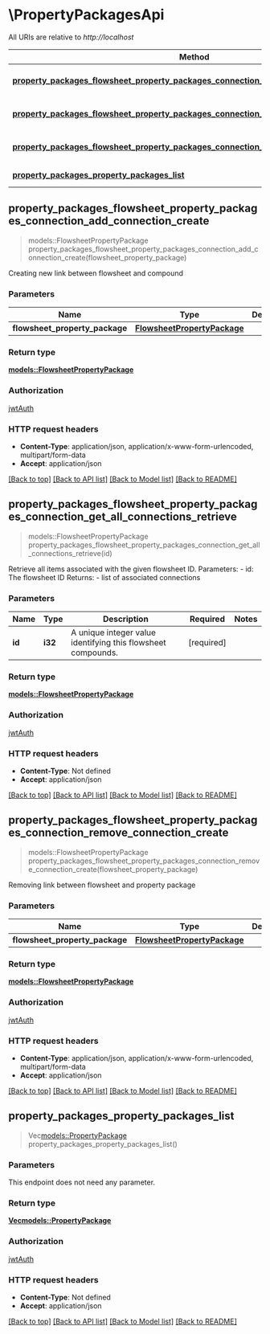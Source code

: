 # \PropertyPackagesApi

All URIs are relative to *http://localhost*

Method | HTTP request | Description
------------- | ------------- | -------------
[**property_packages_flowsheet_property_packages_connection_add_connection_create**](PropertyPackagesApi.md#property_packages_flowsheet_property_packages_connection_add_connection_create) | **POST** /api/property_packages/flowsheet-property_packages-connection/add_connection/ | 
[**property_packages_flowsheet_property_packages_connection_get_all_connections_retrieve**](PropertyPackagesApi.md#property_packages_flowsheet_property_packages_connection_get_all_connections_retrieve) | **GET** /api/property_packages/flowsheet-property_packages-connection/{id}/get_all_connections/ | 
[**property_packages_flowsheet_property_packages_connection_remove_connection_create**](PropertyPackagesApi.md#property_packages_flowsheet_property_packages_connection_remove_connection_create) | **POST** /api/property_packages/flowsheet-property_packages-connection/remove_connection/ | 
[**property_packages_property_packages_list**](PropertyPackagesApi.md#property_packages_property_packages_list) | **GET** /api/property_packages/property_packages/ | 



## property_packages_flowsheet_property_packages_connection_add_connection_create

> models::FlowsheetPropertyPackage property_packages_flowsheet_property_packages_connection_add_connection_create(flowsheet_property_package)


Creating new link between flowsheet and compound

### Parameters


Name | Type | Description  | Required | Notes
------------- | ------------- | ------------- | ------------- | -------------
**flowsheet_property_package** | [**FlowsheetPropertyPackage**](FlowsheetPropertyPackage.md) |  | [required] |

### Return type

[**models::FlowsheetPropertyPackage**](FlowsheetPropertyPackage.md)

### Authorization

[jwtAuth](../README.md#jwtAuth)

### HTTP request headers

- **Content-Type**: application/json, application/x-www-form-urlencoded, multipart/form-data
- **Accept**: application/json

[[Back to top]](#) [[Back to API list]](../README.md#documentation-for-api-endpoints) [[Back to Model list]](../README.md#documentation-for-models) [[Back to README]](../README.md)


## property_packages_flowsheet_property_packages_connection_get_all_connections_retrieve

> models::FlowsheetPropertyPackage property_packages_flowsheet_property_packages_connection_get_all_connections_retrieve(id)


Retrieve all items associated with the given flowsheet ID.  Parameters: - id: The flowsheet ID  Returns: - list of associated connections

### Parameters


Name | Type | Description  | Required | Notes
------------- | ------------- | ------------- | ------------- | -------------
**id** | **i32** | A unique integer value identifying this flowsheet compounds. | [required] |

### Return type

[**models::FlowsheetPropertyPackage**](FlowsheetPropertyPackage.md)

### Authorization

[jwtAuth](../README.md#jwtAuth)

### HTTP request headers

- **Content-Type**: Not defined
- **Accept**: application/json

[[Back to top]](#) [[Back to API list]](../README.md#documentation-for-api-endpoints) [[Back to Model list]](../README.md#documentation-for-models) [[Back to README]](../README.md)


## property_packages_flowsheet_property_packages_connection_remove_connection_create

> models::FlowsheetPropertyPackage property_packages_flowsheet_property_packages_connection_remove_connection_create(flowsheet_property_package)


Removing link between flowsheet and property package

### Parameters


Name | Type | Description  | Required | Notes
------------- | ------------- | ------------- | ------------- | -------------
**flowsheet_property_package** | [**FlowsheetPropertyPackage**](FlowsheetPropertyPackage.md) |  | [required] |

### Return type

[**models::FlowsheetPropertyPackage**](FlowsheetPropertyPackage.md)

### Authorization

[jwtAuth](../README.md#jwtAuth)

### HTTP request headers

- **Content-Type**: application/json, application/x-www-form-urlencoded, multipart/form-data
- **Accept**: application/json

[[Back to top]](#) [[Back to API list]](../README.md#documentation-for-api-endpoints) [[Back to Model list]](../README.md#documentation-for-models) [[Back to README]](../README.md)


## property_packages_property_packages_list

> Vec<models::PropertyPackage> property_packages_property_packages_list()


### Parameters

This endpoint does not need any parameter.

### Return type

[**Vec<models::PropertyPackage>**](PropertyPackage.md)

### Authorization

[jwtAuth](../README.md#jwtAuth)

### HTTP request headers

- **Content-Type**: Not defined
- **Accept**: application/json

[[Back to top]](#) [[Back to API list]](../README.md#documentation-for-api-endpoints) [[Back to Model list]](../README.md#documentation-for-models) [[Back to README]](../README.md)

